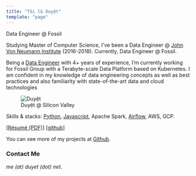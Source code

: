 ```yaml
---
title: "Tôi là Duyệt"
template: "page"
---
```


Data Engineer @ Fossil


Studying Master of Computer Science, I've been a Data Engineer @ [John Von Neumann Institute](http://jvn.edu.vn/) (2016-2018). Currently, Data Engineer @ Fossil.

Being a [Data Engineer](/tag/data-engineer/) with 4+ years of experience, I’m currently working for Fossil Group with a Terabyte-scale Data
Platform based on Kubernetes. I am confident in my knowledge of data engineering concepts as well as best practices
and also familiarity with state-of-the-art data and cloud technologies


<figure class="float-right" style="width: 340px">
	<img src="https://2.bp.blogspot.com/-5apwrzRLGIc/XYElWYIloQI/AAAAAAABHRI/9iXgs2AKLBoLoEvGAPu_B4yyjOlLrafZQCK4BGAYYCw/s1600/20190414060007_IMG_0237.JPG" alt="Duyệt">
	<figcaption>Duyệt @ Silicon Valley</figcaption>
</figure>

Skills & stacks: [Python](https://github.com/duyet?utf8=%E2%9C%93&tab=repositories&q=&type=public&language=python), [Javascript](https://github.com/duyet?utf8=%E2%9C%93&tab=repositories&q=&type=public&language=javascript), Apache Spark, [Airflow](/tag/airflow/), AWS, GCP.


[[Résumé (PDF)](https://cv.duyet.net)] [[github](https://github.com/duyet)] 

You can see more of my projects at [Github](https://github.com/duyet).

### Contact Me

*me (at) duyet (dot) net*.
